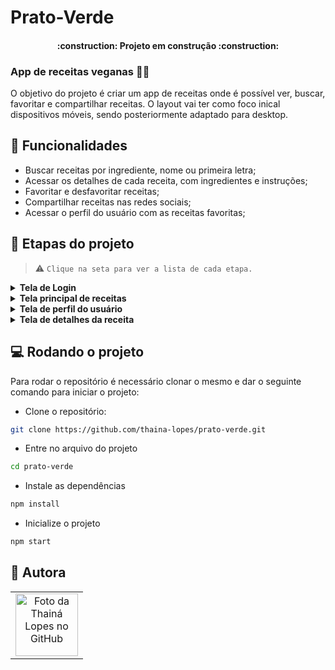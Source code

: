 # Prato-Verde

<h4 align="center"> 
    :construction:  Projeto em construção  :construction:
</h4>

### App de receitas veganas :fork_and_knife::herb:

O objetivo do projeto é criar um app de receitas onde é possível ver, buscar, favoritar e compartilhar receitas. O layout vai ter como foco inical dispositivos móveis, sendo posteriormente adaptado para desktop.

## :hammer: Funcionalidades

- Buscar receitas por ingrediente, nome ou primeira letra;
- Acessar os detalhes de cada receita, com ingredientes e instruções;
- Favoritar e desfavoritar receitas;
- Compartilhar receitas nas redes sociais;
- Acessar o perfil do usuário com as receitas favoritas;

## :memo: Etapas do projeto

> :warning: `Clique na seta para ver a lista de cada etapa.`

<details>
  <summary> <b>Tela de Login</b></summary>
  
1. [x] Desenvolver a tela de formulário com input de nome, e-mail, senha e botão de login.
2. [x] O botão do formulário só deve ser habilitado após um nome de usuário e uma senha com 6 caracteres ou mais serem preenchidos.
3. [x] Após a submissão do formulário, salvar no localStorage o nome do usuário na chave `user`.
4. [x] Redirecionar o usuário para a tela principal de receitas após a submissão e validação com sucesso do login.
5. [x] Implementar responsividade do login.

</details>
<details>
  <summary> <b>Tela principal de receitas</b> </summary>
  
1. [x] Implementar o header posicionando-o de forma fixa e contendo os ícones de menu.
2. [x] Redirecionar o usuário para a tela correta ao clicar em cada ícone no menu.
3. [x] Implementar os botões de categoria para serem utilizados como filtro.
4. [x] Redirecionar o usuário para a tela de perfil ao clicar no botão de perfil.
5. [ ] Implementar o filtro das receitas por meio da API ao clicar no filtro de categoria.
6. [ ] Implementar o filtro como um toggle, o qual se for selecionado novamente, o app deve retornar as receitas sem nenhum filtro.
7. [x] Desenvolver o botão de busca que, ao ser clicado, a barra de busca deve aparecer. O mesmo serve para escondê-la.
8. [ ] Redirecionar o usuário ao clicar no card da receita, para a tela de detalhes, que deve mudar a rota e conter o id da receita na URL.
9. [ ] Realizar uma request para a API passando o id da receita que deve estar disponível nos parâmetros da URL.
   
</details>
<details>
<summary> <b>Tela de perfil do usuário</b> </summary>
  
1. [x] Possuir o nome do usuário digitado no login.
2. [x] Implementar 2 botões: um de "Início" e um de "Sair".
3. [x] Ao clicar no botão de "Voltar", a rota deve mudar para a tela de início.
4. [x] Ao clicar no botão de "Sair", o localStorage deve ser limpo e a rota deve mudar para a tela de login.
5. [x] Mostrar "Receitas favoritas" e os cards de cada receita, com o botão de "favorito" preenchido e um botão de compartilhar.
6. [x] O botão de compartilhar deve copiar a URL da tela de detalhes da receita para o clipboard.
7. [x] O botão de "desfavoritar" deve remover a receita da lista de receitas favoritas do localStorage e da tela.
8. [x] Ao clicar no card da receita, a rota deve mudar para a tela de detalhes daquela receita.

</details>
<details>
<summary> <b>Tela de detalhes da receita</b> </summary>
  
1. [x] Desenvolver a tela de modo que contenha a imagem da receita, o título, uma lista de ingredientes seguidos pelas quantidades, instruções de preparo, um botão de favoritar e um botão de compartilhar.
2. [x] O botão de favoritar deve ser preenchido quando clicado e a receita ser adicionada à lista de receitas favoritas do localStorage e deve aparecer no perfil do usuário em "Receitas favoritas".
3. [x] O botão de compartilhar deve copiar a URL da tela de detalhes da receita para o clipboard.

</details>

## :computer: Rodando o projeto

Para rodar o repositório é necessário clonar o mesmo e dar o seguinte comando para iniciar o projeto:

- Clone o repositório:

```bash
git clone https://github.com/thaina-lopes/prato-verde.git
```

- Entre no arquivo do projeto

```bash
cd prato-verde
```

- Instale as dependências

```bash
npm install
```

- Inicialize o projeto

```bash
npm start
```

## :green_heart: Autora

<table>
  <tr>
    <td align="center">
      <a href="https://github.com/thaina-lopes">
        <img src="https://avatars.githubusercontent.com/u/130593695?v=4" width="100px;" alt="Foto da Thainá Lopes no GitHub"/><br>
      </a>
    </td>
  </tr>
</table>
